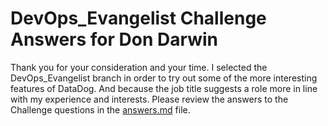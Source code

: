 

# DevOps_Evangelist Challenge Answers for Don Darwin

Thank you for your consideration and your time. I selected the DevOps_Evangelist branch in order to try out some of the more interesting features of DataDog. And because the job title suggests a role more in line with my experience and interests. Please review the answers to the Challenge questions in the [answers.md](https://github.com/ddarwin/hiring-engineers/blob/master/answers.md) file. 
